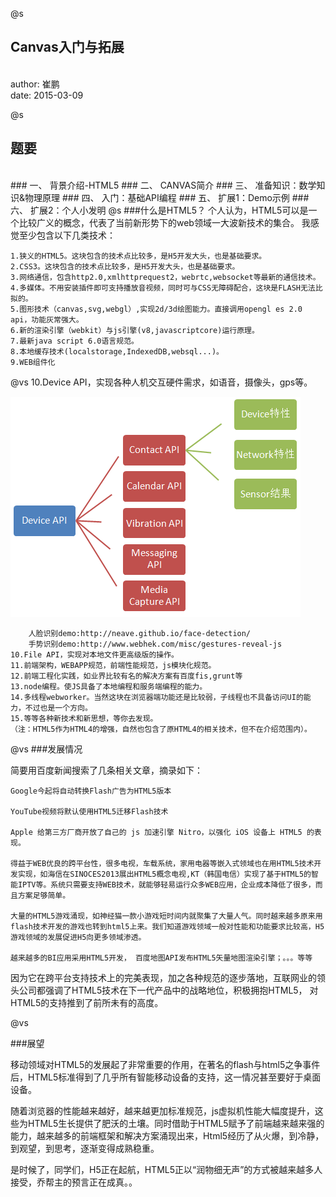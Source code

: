 @s
## Canvas入门与拓展
<br>
author: 崔鹏
<br>
date: 2015-03-09

@s
## 题要
<br>
### 一、 背景介绍-HTML5
### 二、 CANVAS简介
### 三、 准备知识：数学知识&物理原理
### 四、 入门：基础API编程
### 五、 扩展1：Demo示例
### 六、 扩展2：个人小发明
@s
###什么是HTML5？
个人认为，HTML5可以是一个比较广义的概念，代表了当前新形势下的web领域一大波新技术的集合。
我感觉至少包含以下几类技术：

    1.狭义的HTML5。这块包含的技术点比较多，是H5开发大头，也是基础要求。
    2.CSS3。这块包含的技术点比较多，是H5开发大头，也是基础要求。
    3.网络通信，包含http2.0,xmlhttprequest2，webrtc,websocket等最新的通信技术。
    4.多媒体。不用安装插件即可支持播放音视频，同时可与CSS无障碍配合，这块是FLASH无法比拟的。
    5.图形技术（canvas,svg,webgl）,实现2d/3d绘图能力。直接调用opengl es 2.0 api，功能灰常强大。
    6.新的渲染引擎（webkit）与js引擎(v8,javascriptcore)运行原理。
    7.最新java script 6.0语言规范。
    8.本地缓存技术(localstorage,IndexedDB,websql...)。
    9.WEB组件化
@vs
    10.Device API，实现各种人机交互硬件需求，如语音，摄像头，gps等。

<img src="img/deviceapi.png" />

        人脸识别demo:http://neave.github.io/face-detection/
        手势识别demo:http://www.webhek.com/misc/gestures-reveal-js
    10.File API，实现对本地文件更高级版的操作。
    11.前端架构，WEBAPP规范，前端性能规范，js模块化规范。
    12.前端工程化实践，如业界比较有名的解决方案有百度fis,grunt等
    13.node编程。使JS具备了本地编程和服务端编程的能力。
    14.多线程webworker。当然这块在浏览器端功能还是比较弱，子线程也不具备访问UI的能力，不过也是一个方向。
    15.等等各种新技术和新思想，等你去发现。
    （注：HTML5作为HTML4的增强，自然也包含了原HTML4的相关技术，但不在介绍范围内）。
@vs
###发展情况

简要用百度新闻搜索了几条相关文章，摘录如下：

    Google今起将自动转换Flash广告为HTML5版本

    YouTube视频将默认使用HTML5迁移Flash技术

    Apple 给第三方厂商开放了自己的 js 加速引擎 Nitro，以强化 iOS 设备上 HTML5 的表现。

    得益于WEB优良的跨平台性，很多电视，车载系统，家用电器等嵌入式领域也在用HTML5技术开发实现，如海信在SINOCES2013展出HTML5概念电视,KT（韩国电信）实现了基于HTML5的智能IPTV等。系统只需要支持WEB技术，就能够轻易运行众多WEB应用，企业成本降低了很多，而且方案足够简单。

    大量的HTML5游戏涌现，如神经猫一款小游戏短时间内就聚集了大量人气。同时越来越多原来用flash技术开发的游戏也转到html5上来。我们知道游戏领域一般对性能和功能要求比较高，H5游戏领域的发展促进H5向更多领域渗透。

    越来越多的BI应用采用HTML5开发， 百度地图API发布HTML5矢量地图渲染引擎；。。。等等

因为它在跨平台支持技术上的完美表现，加之各种规范的逐步落地，互联网业的领头公司都强调了HTML5技术在下一代产品中的战略地位，积极拥抱HTML5， 对HTML5的支持推到了前所未有的高度。

@vs

###展望

移动领域对HTML5的发展起了非常重要的作用，在著名的flash与html5之争事件后，HTML5标准得到了几乎所有智能移动设备的支持，这一情况甚至要好于桌面设备。

随着浏览器的性能越来越好，越来越更加标准规范，js虚拟机性能大幅度提升，这些为HTML5生长提供了肥沃的土壤。同时借助于HTML5赋予了前端越来越来强的能力，越来越多的前端框架和解决方案涌现出来，Html5经历了从火爆，到冷静，到观望，到思考，逐渐变得成熟稳重。

是时候了，同学们，H5正在起航，HTML5正以“润物细无声”的方式被越来越多人接受，乔帮主的预言正在成真。。

